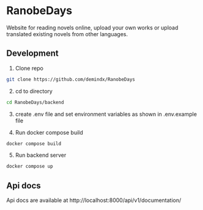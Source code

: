 # RanobeDays

Website for reading novels online, upload your own works or upload translated existing novels from other languages.

## Development

1. Clone repo
```bash
git clone https://github.com/demindx/RanobeDays
```

2. cd to directory

```bash
cd RanobeDays/backend
```

3. create .env file and set environment variables as shown in .env.example file

4. Run docker compose build

```bash
docker compose build
```

5. Run backend server

```bash
docker compose up
```

## Api docs
Api docs are available at http://localhost:8000/api/v1/documentation/
